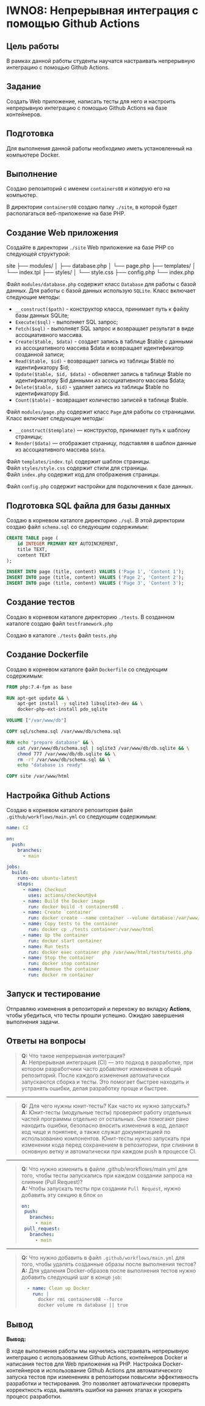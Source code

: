 # IWNO8: Непрерывная интеграция с помощью Github Actions

## Цель работы

В рамках данной работы студенты научатся настраивать непрерывную интеграцию с помощью Github Actions.

## Задание

Создать Web приложение, написать тесты для него и настроить непрерывную интеграцию с помощью Github Actions на базе контейнеров.

## Подготовка

Для выполнения данной работы необходимо иметь установленный на компьютере Docker.

## Выполнение

Создаю репозиторий с именем `containers08` и копирую его на компьютер.

В директории `containers08` создаю папку `./site`, в которой будет располагаться веб-приложение на базе PHP.

## Создание Web приложения

Создайте в директории `./site` Web приложение на базе PHP со следующей структурой:

site
├── modules/
│   ├── database.php
│   └── page.php
├── templates/
│   └── index.tpl
├── styles/
│   └── style.css
├── config.php
└── index.php

Файл `modules/database.php` содержит класс `Database` для работы с базой данных. Для работы с базой данных использую `SQLite`. Класс включает следующие методы:

- `__construct($path)` - конструктор класса, принимает путь к файлу базы данных SQLite;
- `Execute($sql)` - выполняет SQL запрос;
- `Fetch($sql)` - выполняет SQL запрос и возвращает результат в виде ассоциативного массива.
- `Create($table, $data)` - создает запись в таблице $table с данными из ассоциативного массива $data и возвращает идентификатор созданной записи;
- `Read($table, $id)` - возвращает запись из таблицы $table по идентификатору $id;
- `Update($table, $id, $data)` - обновляет запись в таблице $table по идентификатору $id данными из ассоциативного массива $data;
- `Delete($table, $id)` - удаляет запись из таблицы $table по идентификатору $id.
- `Count($table)` - возвращает количество записей в таблице $table.

Файл `modules/page.php` содержит класс `Page` для работы со страницами. Класс включает следующие методы:

- `__construct($template)` — конструктор, принимает путь к шаблону страницы;
- `Render($data)` — отображает страницу, подставляя в шаблон данные из ассоциативного массива `$data`.

Файл `templates/index.tpl` содержит шаблон страницы.  
Файл `styles/style.css` содержит стили для страницы.  
Файл `index.php` содержит код для отображения страницы.

Файл `config.php` содержит настройки для подключения к базе данных.

## Подготовка SQL файла для базы данных

Создаю в корневом каталоге директорию `./sql`. В этой директории создаю файл `schema.sql` со следующим содержимым:

```sql
CREATE TABLE page (
    id INTEGER PRIMARY KEY AUTOINCREMENT,
    title TEXT,
    content TEXT
);

INSERT INTO page (title, content) VALUES ('Page 1', 'Content 1');
INSERT INTO page (title, content) VALUES ('Page 2', 'Content 2');
INSERT INTO page (title, content) VALUES ('Page 3', 'Content 3');
```

## Создание тестов

Создаю в корневом каталоге директорию `./tests`. В созданном каталоге создаю файл `testframework.php` 

Создаю в каталоге `./tests` файл `tests.php`

## Создание Dockerfile

Создаю в корневом каталоге файл `Dockerfile` со следующим содержимым:

```Dockerfile
FROM php:7.4-fpm as base

RUN apt-get update && \
    apt-get install -y sqlite3 libsqlite3-dev && \
    docker-php-ext-install pdo_sqlite

VOLUME ["/var/www/db"]

COPY sql/schema.sql /var/www/db/schema.sql

RUN echo "prepare database" && \
    cat /var/www/db/schema.sql | sqlite3 /var/www/db/db.sqlite && \
    chmod 777 /var/www/db/db.sqlite && \
    rm -rf /var/www/db/schema.sql && \
    echo "database is ready"

COPY site /var/www/html
```

## Настройка Github Actions

Создаю в корневом каталоге репозитория файл `.github/workflows/main.yml` со следующим содержимым:

```yml
name: CI

on:
  push:
    branches:
      - main

jobs:
  build:
    runs-on: ubuntu-latest
    steps:
      - name: Checkout
        uses: actions/checkout@v4
      - name: Build the Docker image
        run: docker build -t containers08 .
      - name: Create `container`
        run: docker create --name container --volume database:/var/www/db containers08
      - name: Copy tests to the container
        run: docker cp ./tests container:/var/www/html
      - name: Up the container
        run: docker start container
      - name: Run tests
        run: docker exec container php /var/www/html/tests/tests.php
      - name: Stop the container
        run: docker stop container
      - name: Remove the container
        run: docker rm container
```

## Запуск и тестирование

Отправляю изменения в репозиторий и перехожу во вкладку **Actions**, чтобы убедиться, что тесты прошли успешно. Ожидаю завершения выполнения задачи.

## Ответы на вопросы

> **Q:** Что такое непрерывная интеграция?  
> **A:** Непрерывная интеграция (CI) — это подход в разработке, при котором разработчики часто добавляют изменения в общий репозиторий. После каждого изменения автоматически запускаются сборка и тесты. Это помогает быстрее находить и устранять ошибки, делая разработку проще и быстрее.

--- 

> **Q:** Для чего нужны юнит-тесты? Как часто их нужно запускать?  
> **A:** Юнит-тесты (модульные тесты) проверяют работу отдельных частей программы отдельно от остальных. Они помогают рано находить ошибки, безопасно вносить изменения в код, делают код чище и понятнее, а также служат документацией по использованию компонентов. Юнит-тесты нужно запускать при изменении кода перед сохранением в репозитории, при слиянии в основную ветку и автоматически при каждом push в процессе CI.

--- 

> **Q:** Что нужно изменить в файле .github/workflows/main.yml для того, чтобы тесты запускались при каждом создании запроса на слияние (Pull Request)?  
> **A:** Чтобы запускать тесты при создании `Pull Request`, нужно добавить эту секцию в блок `on`
>
> ```yml
> on:
>  push:
>    branches:
>      - main
>  pull_request:
>    branches:
>      - main
>```

--- 

> **Q:** Что нужно добавить в файл `.github/workflows/main.yml` для того, чтобы удалять созданные образы после выполнения тестов?  
> **A:** Для удаления Docker-образов после выполнения тестов нужно добавить следующий шаг в конце `job`:
>```yml
>   - name: Clean up Docker
>     run: |
>       docker rmi containers08 --force
>       docker volume rm database || true
>```


## Вывод

**Вывод:**

В ходе выполнения работы мы научились настраивать непрерывную интеграцию с использованием Github Actions, контейнеров Docker и написания тестов для Web приложения на PHP. Настройка Docker-контейнеров и использование Github Actions для автоматического запуска тестов при изменениях в репозитории повысили эффективность разработки и тестирования. Это позволяет автоматически проверять корректность кода, выявлять ошибки на ранних этапах и ускорить процесс разработки.

